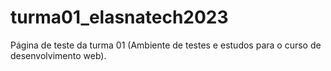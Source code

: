 # turma01_elasnatech2023
Página de teste da turma 01
(Ambiente de testes e estudos para o curso de desenvolvimento web).
